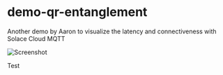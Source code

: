 # demo-qr-entanglement
Another demo by Aaron to visualize the latency and connectiveness with Solace Cloud MQTT

![](https://github.com/aaron-613/demo-qr-entanglement/blob/master/gfx/qr_screenshot.png "Screenshot")

Test
